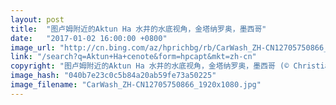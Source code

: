 ```yaml
---
layout: post
title:  "图卢姆附近的Aktun Ha 水井的水底视角，金塔纳罗奥，墨西哥"
date:   "2017-01-02 16:00:00 +0800"
image_url: "http://cn.bing.com/az/hprichbg/rb/CarWash_ZH-CN12705750866_1920x1080.jpg"
link: "/search?q=Aktun+Ha+cenote&form=hpcapt&mkt=zh-cn"
copyright: "图卢姆附近的Aktun Ha 水井的水底视角，金塔纳罗奥，墨西哥 (© Christian Vizl/Tandem Stills + Motion)"
image_hash: "040b7e23c0c5b84a20ab59fe73a50225"
image_filename: "CarWash_ZH-CN12705750866_1920x1080.jpg"
---
```

